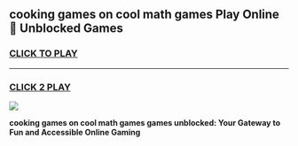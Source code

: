 
## cooking games on cool math games Play Online 👋 Unblocked Games
<h3>
<a href="https://news.freeplayer.one?title=cooking_games_on_cool_math_games&ref=17CMG">CLICK TO PLAY</a></h3>
<hr>

<h3>
<a href="https://news.freeplayer.one?title=cooking_games_on_cool_math_games&ref=17CMG">CLICK 2 PLAY</a>
  
</h3>

<a href="https://news.freeplayer.one?title=cooking_games_on_cool_math_games&ref=17CMG/"><img src="https://clearcache.store/games.png"></a>


**cooking games on cool math games games unblocked: Your Gateway to Fun and Accessible Online Gaming**
